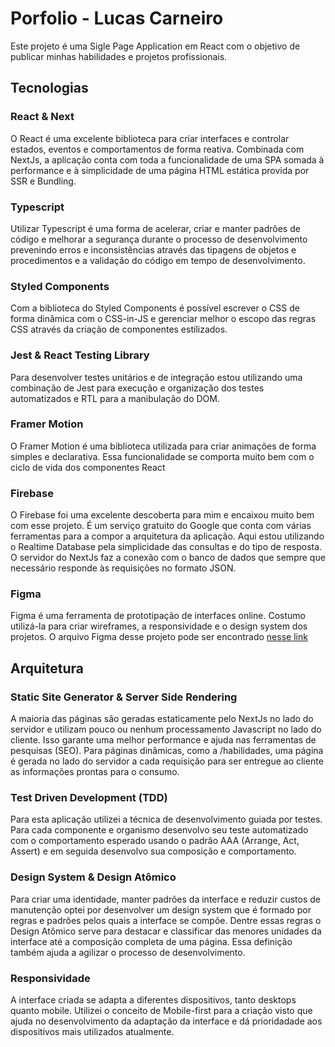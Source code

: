 # Porfolio - Lucas Carneiro

Este projeto é uma Sigle Page Application em React com o objetivo de publicar minhas habilidades e projetos profissionais.

## Tecnologias

### React & Next
O React é uma excelente biblioteca para criar interfaces e controlar estados, eventos e comportamentos de forma reativa. Combinada com NextJs, a aplicação conta com toda a funcionalidade de uma SPA somada à performance e à simplicidade de uma página HTML estática provida por SSR e Bundling.

### Typescript
Utilizar Typescript é uma forma de acelerar, criar e manter padrões de código e melhorar a segurança durante o processo de desenvolvimento prevenindo erros e inconsistências através das tipagens de objetos e procedimentos e a validação do código em tempo de desenvolvimento.

### Styled Components
Com a biblioteca do Styled Components é possível escrever o CSS de forma dinâmica com o CSS-in-JS e gerenciar melhor o escopo das regras CSS através da criação de componentes estilizados.

### Jest & React Testing Library
Para desenvolver testes unitários e de integração estou utilizando uma combinação de Jest para execução e organização dos testes automatizados e RTL para a manibulação do DOM.

### Framer Motion
O Framer Motion é uma biblioteca utilizada para criar animações de forma simples e declarativa. Essa funcionalidade se comporta muito bem com o ciclo de vida dos componentes React

### Firebase
O Firebase foi uma excelente descoberta para mim e encaixou muito bem com esse projeto. É um serviço gratuito do Google que conta com várias ferramentas para a compor a arquitetura da aplicação. Aqui estou utilizando o Realtime Database pela simplicidade das consultas e do tipo de resposta. O servidor do NextJs faz a conexão com o banco de dados que sempre que necessário responde às requisições no formato JSON.

### Figma
Figma é uma ferramenta de prototipação de interfaces online. Costumo utilizá-la para criar wireframes, a responsividade e o design system dos projetos. O arquivo Figma desse projeto pode ser encontrado [nesse link](https://www.figma.com/file/GuB4vAjPTKDcYVTfqfBwXv/Portfolio?node-id=138%3A28)

## Arquitetura
### Static Site Generator & Server Side Rendering
A maioria das páginas são geradas estaticamente pelo NextJs no lado do servidor e utilizam pouco ou nenhum processamento Javascript no lado do cliente. Isso garante uma melhor performance e ajuda nas ferramentas de pesquisas (SEO). Para páginas dinâmicas, como a /habilidades, uma página é gerada no lado do servidor a cada requisição para ser entregue ao cliente as informações prontas para o consumo.

### Test Driven Development (TDD)
Para esta aplicação utilizei a técnica de desenvolvimento guiada por testes. Para cada componente e organismo desenvolvo seu teste automatizado com o comportamento esperado usando o padrão AAA (Arrange, Act, Assert) e em seguida desenvolvo sua composição e comportamento.

### Design System & Design Atômico
Para criar uma identidade, manter padrões da interface e reduzir custos de manutenção optei por desenvolver um design system que é formado por regras e padrões pelos quais a interface se compõe. Dentre essas regras o Design Atômico serve para destacar e classificar das menores unidades da interface até a composição completa de uma página. Essa definição também ajuda a agilizar o processo de desenvolvimento.

### Responsividade
A interface criada se adapta a diferentes dispositivos, tanto desktops quanto mobile. Utilizei o conceito de Mobile-first para a criação visto que ajuda no desenvolvimento da adaptação da interface e dá prioridadade aos dispositivos mais utilizados atualmente.